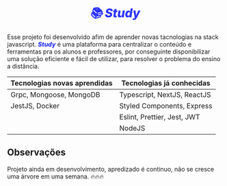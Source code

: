 <h1 align='center' style='color: #2B33FF; font-weight:800; font-style: italic'>📚 Study</h1>

<p>Esse projeto foi desenvolvido afim de aprender novas tacnologias na stack javascript. <span style='color: #2B33FF; font-weight:800; font-style: italic' >Study</span> é uma plataforma para centralizar o conteúdo e ferramentas pra os alunos e professores, por conseguinte disponibilizar uma solução eficiente e fácil de utilizar, para resolver o problema do ensino a distância.</p>

<table>
  <thead>
    <tr>
      <th>Tecnologias novas aprendidas</th>
      <th>Tecnologias já conhecidas</th>
    </tr>
  </thead>
  <tbody>
    <tr>
      <td>Grpc, Mongoose, MongoDB</td>
      <td>Typescript, NextJS, ReactJS</td>
    </tr>
    <tr>
      <td>JestJS, Docker</td>
      <td>Styled Components, Express</td>
    </tr>
    <tr>
      <td></td>
      <td>Eslint, Prettier, Jest, JWT</td>
    </tr>
    <tr>
      <td></td>
      <td>NodeJS</td>
    </tr>
  </tbody>
</table>

<h2>Observações</h2>
<p>Projeto ainda em desenvolvimento, apredizado é continuo, não se cresce uma árvore em uma semana. 🔥🔥🔥</p>
